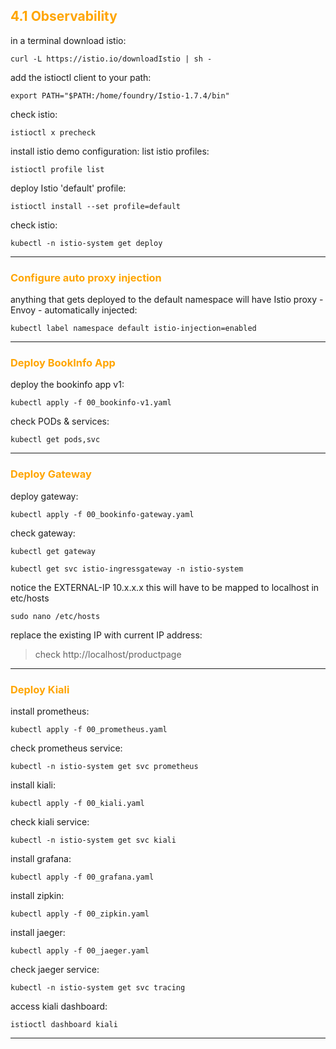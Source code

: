 ## <font color="orange"> 4.1 Observability </font>
in a terminal download istio: 
```
curl -L https://istio.io/downloadIstio | sh -
```
add the istioctl client to your path:
```
export PATH="$PATH:/home/foundry/Istio-1.7.4/bin"
```
check istio:
```
istioctl x precheck
```

install istio demo configuration:
list istio profiles:
```
istioctl profile list
```
deploy Istio 'default' profile:
```
istioctl install --set profile=default
```
check istio:
```
kubectl -n istio-system get deploy
```
---

### <font color="orange"> Configure auto proxy injection </font>
anything that gets deployed to the default namespace will have Istio proxy - Envoy - automatically injected: 
```
kubectl label namespace default istio-injection=enabled
```
---

### <font color="orange"> Deploy BookInfo App </font>
deploy the bookinfo app v1:
```
kubectl apply -f 00_bookinfo-v1.yaml
```
check PODs & services:
```
kubectl get pods,svc
```
---

### <font color="orange"> Deploy Gateway </font>
deploy gateway:
```
kubectl apply -f 00_bookinfo-gateway.yaml
```

check gateway:
```
kubectl get gateway
```
```
kubectl get svc istio-ingressgateway -n istio-system
```
notice the EXTERNAL-IP 10.x.x.x  this will have to be mapped to localhost in etc/hosts
```
sudo nano /etc/hosts
```
replace the existing IP with current IP address:
> check http://localhost/productpage
---

### <font color="orange"> Deploy Kiali </font>
install prometheus:  
````
kubectl apply -f 00_prometheus.yaml
````
check prometheus service:
````
kubectl -n istio-system get svc prometheus
````
install kiali:
````
kubectl apply -f 00_kiali.yaml
````
check kiali service:
````
kubectl -n istio-system get svc kiali
````
install grafana:  
````
kubectl apply -f 00_grafana.yaml
````
install zipkin:
````
kubectl apply -f 00_zipkin.yaml
````
install jaeger:  
````
kubectl apply -f 00_jaeger.yaml
````
check jaeger service:
````
kubectl -n istio-system get svc tracing
````
access kiali dashboard:
```
istioctl dashboard kiali
````
---